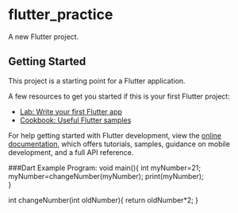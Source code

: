 # flutter_practice

A new Flutter project.

## Getting Started

This project is a starting point for a Flutter application.

A few resources to get you started if this is your first Flutter project:

- [Lab: Write your first Flutter app](https://docs.flutter.dev/get-started/codelab)
- [Cookbook: Useful Flutter samples](https://docs.flutter.dev/cookbook)

For help getting started with Flutter development, view the
[online documentation](https://docs.flutter.dev/), which offers tutorials,
samples, guidance on mobile development, and a full API reference.

###Dart Example Program:
void main(){
int myNumber=21;
myNumber=changeNumber(myNumber);
print(myNumber);         
}

int changeNumber(int  oldNumber){
return oldNumber*2;
}

                   
